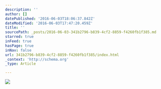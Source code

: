 ```yaml
---
description: ''
author: []
datePublished: '2016-06-03T18:06:37.842Z'
dateModified: '2016-06-03T17:47:20.459Z'
title: ''
sourcePath: _posts/2016-06-03-341b2796-b839-4cf2-8859-f4260fb1f385.md
starred: true
inFeed: true
hasPage: true
inNav: false
url: 341b2796-b839-4cf2-8859-f4260fb1f385/index.html
_context: 'http://schema.org'
_type: Article

---
```

![](https://the-grid-user-content.s3-us-west-2.amazonaws.com/99fb98e2-8268-4b99-aa97-d592b711ba42.jpg)